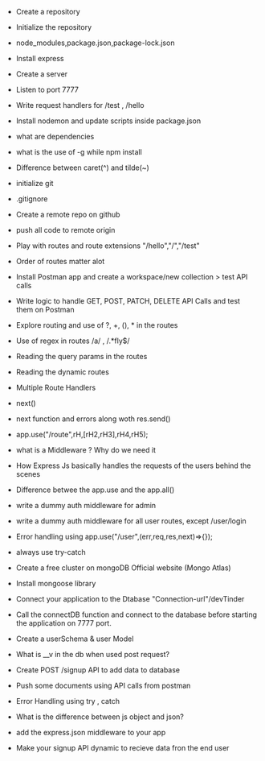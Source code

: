 - Create a repository
- Initialize the repository
- node_modules,package.json,package-lock.json
- Install express
- Create a server
- Listen to port 7777
- Write request handlers for /test , /hello
- Install nodemon and update scripts inside package.json
- what are dependencies
- what is the use of -g while npm install
-  Difference between caret(^) and tilde(~)

- initialize git
- .gitignore
- Create a remote repo on github
- push all code to remote origin
- Play with routes and route extensions "/hello","/","/test"
- Order of routes matter alot
- Install Postman app and create a workspace/new collection > test API calls
- Write logic to handle GET, POST, PATCH, DELETE API Calls and test them on Postman
- Explore routing and use of ?, +, (), * in the routes
- Use of regex in routes /a/ , /.*fly$/
- Reading the query params in the routes
- Reading the dynamic routes

- Multiple Route Handlers
- next()
- next function and errors along woth res.send()
- app.use("/route",rH,[rH2,rH3],rH4,rH5);
- what is a Middleware ? Why do we need it
- How Express Js basically handles the requests of the users behind the scenes
- Difference betwee the app.use and the app.all()
- write a dummy auth middleware for admin
- write a dummy auth middleware for all user routes, except /user/login
- Error  handling using app.use("/user",(err,req,res,next)=>{});
- always use try-catch

- Create a free cluster on mongoDB Official website (Mongo Atlas)
- Install mongoose library
- Connect your application to the Dtabase "Connection-url"/devTinder
- Call the connectDB function and connect to the database before starting the application on 7777 port.
- Create a userSchema & user Model
- What is __v in the db when used post request?
- Create POST /signup API to add data to database
- Push some documents using API calls from postman
- Error Handling using try , catch

- What is the difference between js object and json?
- add the express.json middleware to your app
- Make your signup API dynamic to recieve data fron the end user